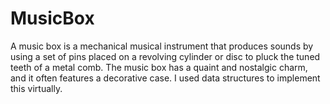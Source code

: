 # MusicBox

A music box is a mechanical musical instrument that produces sounds by using a set of pins placed on a revolving cylinder or disc to pluck the tuned teeth of a metal comb. The music box has a quaint and nostalgic charm, and it often features a decorative case. I used data structures to implement this virtually.
